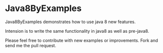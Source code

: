 # Java8ByExamples

Java8ByExamples demonstrates how to use java 8 new features.

Intension is to write the same functionality in java8 as well as pre-java8.

Please feel free to contribute with new examples or improvements. Fork and send me the pull request.
